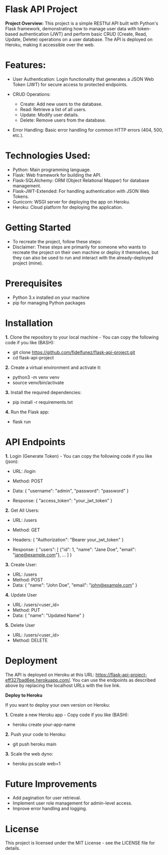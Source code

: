 # Flask API Project
**Project Overview:**
This project is a simple RESTful API built with Python's Flask framework, demonstrating how to manage user data with token-based authentication (JWT) and perform basic CRUD (Create, Read, Update, Delete) operations on a user database. The API is deployed on Heroku, making it accessible over the web.

# Features:

- User Authentication: Login functionality that generates a JSON Web Token (JWT) for secure access to protected endpoints.
- CRUD Operations:
  - Create: Add new users to the database.
  - Read: Retrieve a list of all users.
  - Update: Modify user details.
  - Delete: Remove users from the database.
  
- Error Handling: Basic error handling for common HTTP errors (404, 500, etc.).

# Technologies Used:
- Python: Main programming language.
- Flask: Web framework for building the API.
- Flask-SQLAlchemy: ORM (Object Relational Mapper) for database management.
- Flask-JWT-Extended: For handling authentication with JSON Web Tokens.
- Gunicorn: WSGI server for deploying the app on Heroku.
- Heroku: Cloud platform for deploying the application.

# Getting Started
- To recreate the project, follow these steps:
- Disclaimer: These steps are primarily for someone who wants to recreate the project on their own machine or deploy it themselves, but they can also be used to run and interact with the already-deployed project (mine).

# Prerequisites
- Python 3.x installed on your machine
- pip for managing Python packages

# Installation
**1.** Clone the repository to your local machine -
You can copy the following code if you like (BASH):
- git clone https://github.com/fidelfunez/flask-api-project.git
- cd flask-api-project

**2.** Create a virtual environment and activate it:
- python3 -m venv venv
- source venv/bin/activate

**3.** Install the required dependencies:
- pip install -r requirements.txt

**4.** Run the Flask app:
- flask run

# API Endpoints
**1.** Login (Generate Token) - You can copy the following code if you like (json):
- URL: /login
- Method: POST
- Data:
{
    "username": "admin",
    "password": "password"
  }
  
- Response:
{
  "access_token": "your_jwt_token"
}

**2.** Get All Users:
- URL: /users
- Method: GET
- Headers:
{
  "Authorization": "Bearer your_jwt_token"
}

- Response:
{
  "users": [
    {"id": 1, "name": "Jane Doe", "email": "jane@example.com"},
    ...
  ]
}

**3.** Create User:
- URL: /users
- Method: POST
- Data:
{
  "name": "John Doe",
  "email": "john@example.com"
}

**4.** Update User
- URL: /users/<user_id>
- Method: PUT
- Data:
{
  "name": "Updated Name"
}

**5.** Delete User
- URL: /users/<user_id>
- Method: DELETE

# Deployment

The API is deployed on Heroku at this URL: https://flask-api-project-eff327bad6ee.herokuapp.com/. You can use the endpoints as described above by replacing the localhost URLs with the live link.

**Deploy to Heroku**

If you want to deploy your own version on Heroku:

**1.** Create a new Heroku app -
Copy code if you like (BASH):
- heroku create your-app-name

**2.** Push your code to Heroku:
- git push heroku main

**3.** Scale the web dyno:
- heroku ps:scale web=1
  
# Future Improvements
- Add pagination for user retrieval.
- Implement user role management for admin-level access.
- Improve error handling and logging.

# License
This project is licensed under the MIT License - see the LICENSE file for details.
